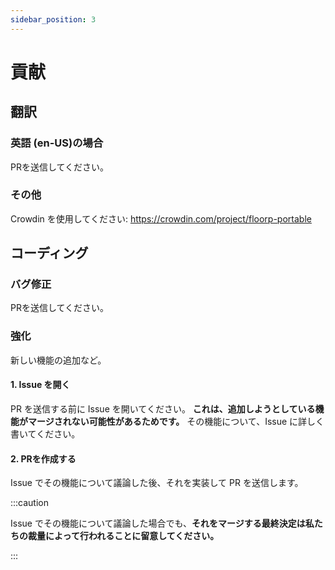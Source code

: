 ```yaml
---
sidebar_position: 3
---
```


# 貢献

## 翻訳

### 英語 (en-US)の場合

PRを送信してください。

### その他

Crowdin を使用してください: https://crowdin.com/project/floorp-portable

## コーディング

### バグ修正

PRを送信してください。

### 強化

新しい機能の追加など。

#### 1. Issue を開く

PR を送信する前に Issue を開いてください。
**これは、追加しようとしている機能がマージされない可能性があるためです。**
その機能について、Issue に詳しく書いてください。

#### 2. PRを作成する

Issue でその機能について議論した後、それを実装して PR を送信します。

:::caution

Issue でその機能について議論した場合でも、**それをマージする最終決定は私たちの裁量によって行われることに留意してください。**

:::